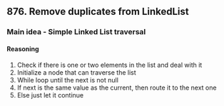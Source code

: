 ## 876. Remove duplicates from LinkedList

### Main idea - Simple Linked List traversal

#### Reasoning

1. Check if there is one or two elements in the list and deal with it
2. Initialize a node that can traverse the list
3. While loop until the next is not null
4. If next is the same value as the current, then route it to the next one
5. Else just let it continue
 